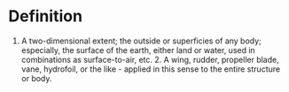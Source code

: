 # Definition

1.  A two-dimensional extent; the outside or superficies of any body;
    especially, the surface of the earth, either land or water, used in
    combinations as surface-to-air, etc. 2. A wing, rudder, propeller
    blade, vane, hydrofoil, or the like - applied in this sense to the
    entire structure or body.
